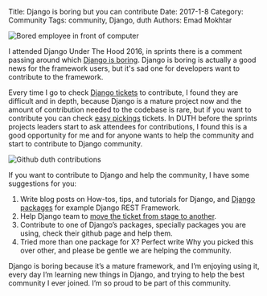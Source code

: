 Title: Django is boring but you can contribute
Date: 2017-1-8
Category: Community
Tags: community, Django, duth
Authors: Emad Mokhtar

![Bored employee in front of computer](http://blog.inf.ed.ac.uk/sapm/files/2014/03/boredom.jpg)

I attended Django Under The Hood 2016, in sprints there is a comment passing around which [Django is boring](https://www.caktusgroup.com/blog/2016/12/14/django-boring-or-why-tech-startups-should-use-django/). Django is boring is actually a good news for the framework users, but it's sad one for developers want to contribute to the framework.

Every time I go to check [Django tickets](https://code.djangoproject.com/) to contribute, I found they are difficult and in depth, because Django is a mature project now and the amount of contribution needed to the codebase is rare, but if you want to contribute you can check [easy pickings](https://code.djangoproject.com/query?status=!closed&easy=1) tickets. In DUTH before the sprints projects leaders start to ask attendees for contributions, I found this is a good opportunity for me and for anyone wants to help the community and start to contribute to Django community.

![Github duth contributions]({filename}/images/duth-contribution.png)

If you want to contribute to Django and help the community, I have some suggestions for you:

1. Write blog posts on How-tos, tips, and tutorials for Django, and [Django packages](https://djangopackages.org/) for example Django REST Framework.
2. Help Django team to [move the ticket from stage to another](https://docs.djangoproject.com/en/1.10/internals/contributing/triaging-tickets/#triage-workflow).
3. Contribute to one of Django’s packages, specially packages you are using, check their github page and help them.
4. Tried more than one package for X? Perfect write Why you picked this over other, and please be gentle we are helping the community.

Django is boring because it’s a mature framework, and I’m enjoying using it, every day I’m learning new things in Django, and trying to help the best community I ever joined. I’m so proud to be part of this community.
